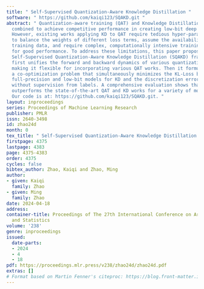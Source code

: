 ```yaml
---
title: " Self-Supervised Quantization-Aware Knowledge Distillation "
software: " https://github.com/kaiqi123/SQAKD.git "
abstract: " Quantization-aware training (QAT) and Knowledge Distillation (KD) are
  combined to achieve competitive performance in creating low-bit deep learning models.
  However, existing works applying KD to QAT require tedious hyper-parameter tuning
  to balance the weights of different loss terms, assume the availability of labeled
  training data, and require complex, computationally intensive training procedures
  for good performance. To address these limitations, this paper proposes a novel
  Self-Supervised Quantization-Aware Knowledge Distillation (SQAKD) framework. SQAKD
  first unifies the forward and backward dynamics of various quantization functions,
  making it flexible for incorporating various QAT works. Then it formulates QAT as
  a co-optimization problem that simultaneously minimizes the KL-Loss between the
  full-precision and low-bit models for KD and the discretization error for quantization,
  without supervision from labels. A comprehensive evaluation shows that SQAKD substantially
  outperforms the state-of-the-art QAT and KD works for a variety of model architectures.
  Our code is at: https://github.com/kaiqi123/SQAKD.git. "
layout: inproceedings
series: Proceedings of Machine Learning Research
publisher: PMLR
issn: 2640-3498
id: zhao24d
month: 0
tex_title: " Self-Supervised Quantization-Aware Knowledge Distillation "
firstpage: 4375
lastpage: 4383
page: 4375-4383
order: 4375
cycles: false
bibtex_author: Zhao, Kaiqi and Zhao, Ming
author:
- given: Kaiqi
  family: Zhao
- given: Ming
  family: Zhao
date: 2024-04-18
address:
container-title: Proceedings of The 27th International Conference on Artificial Intelligence
  and Statistics
volume: '238'
genre: inproceedings
issued:
  date-parts:
  - 2024
  - 4
  - 18
pdf: https://proceedings.mlr.press/v238/zhao24d/zhao24d.pdf
extras: []
# Format based on Martin Fenner's citeproc: https://blog.front-matter.io/posts/citeproc-yaml-for-bibliographies/
---
```

